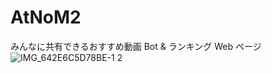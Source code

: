 # AtNoM2

みんなに共有できるおすすめ動画 Bot &amp; ランキング Web ページ
![IMG_642E6C5D78BE-1 2](https://user-images.githubusercontent.com/63449578/196112835-32f53863-664f-4c19-88ea-a601ac566cc9.jpeg)
